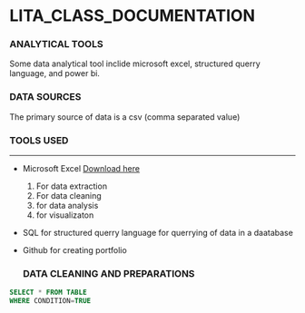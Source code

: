# LITA_CLASS_DOCUMENTATION

### ANALYTICAL TOOLS
Some data analytical tool inclide microsoft excel, structured querry language, and power bi.

### DATA SOURCES
The primary source of data is a csv (comma separated value)

### TOOLS USED
---
- Microsoft Excel [Download here](http://www.microsoft.com)
   1. For data extraction
   2. For data cleaning
   3. for data analysis
   4. for visualizaton
   
- SQL for structured querry language for querrying of data in a daatabase
- Github for creating portfolio

  ### DATA CLEANING AND PREPARATIONS

  
``` SQL
SELECT * FROM TABLE
WHERE CONDITION=TRUE
```
